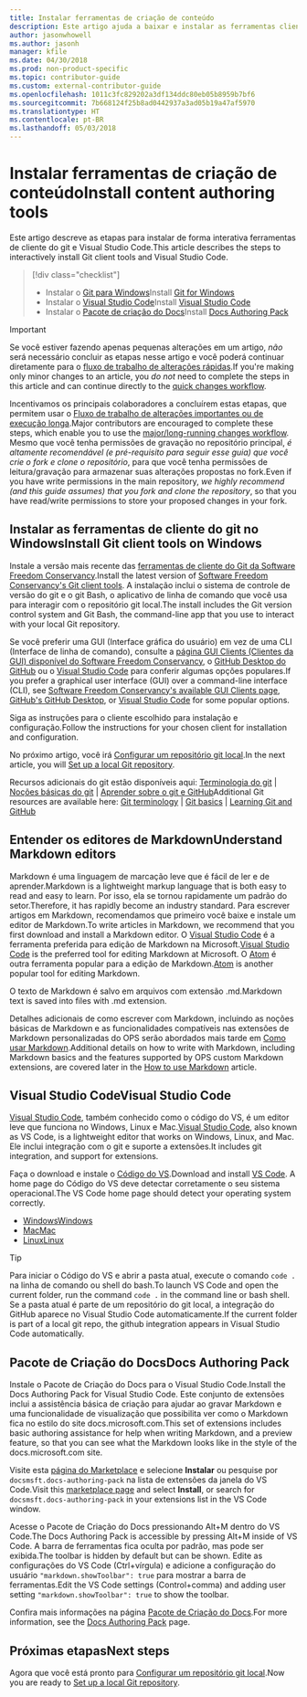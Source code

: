 ```yaml
---
title: Instalar ferramentas de criação de conteúdo
description: Este artigo ajuda a baixar e instalar as ferramentas cliente necessárias para o Git e para editar arquivos de markdown.
author: jasonwhowell
ms.author: jasonh
manager: kfile
ms.date: 04/30/2018
ms.prod: non-product-specific
ms.topic: contributor-guide
ms.custom: external-contributor-guide
ms.openlocfilehash: 1011c3fc829202a3df134ddc80eb05b8959b7bf6
ms.sourcegitcommit: 7b668124f25b8ad0442937a3ad05b19a47af5970
ms.translationtype: HT
ms.contentlocale: pt-BR
ms.lasthandoff: 05/03/2018
---
```

# <a name="install-content-authoring-tools"></a><span data-ttu-id="76be3-103">Instalar ferramentas de criação de conteúdo</span><span class="sxs-lookup"><span data-stu-id="76be3-103">Install content authoring tools</span></span>

<span data-ttu-id="76be3-104">Este artigo descreve as etapas para instalar de forma interativa ferramentas de cliente do git e Visual Studio Code.</span><span class="sxs-lookup"><span data-stu-id="76be3-104">This article describes the steps to interactively install Git client tools and Visual Studio Code.</span></span>
> [!div class="checklist"]
> * <span data-ttu-id="76be3-105">Instalar o [Git para Windows](https://git-scm.com/download/win)</span><span class="sxs-lookup"><span data-stu-id="76be3-105">Install [Git for Windows](https://git-scm.com/download/win)</span></span>
> * <span data-ttu-id="76be3-106">Instalar o [Visual Studio Code](https://code.visualstudio.com/)</span><span class="sxs-lookup"><span data-stu-id="76be3-106">Install [Visual Studio Code](https://code.visualstudio.com/)</span></span>
> * <span data-ttu-id="76be3-107">Instalar o [Pacote de criação do Docs](https://marketplace.visualstudio.com/items?itemName=docsmsft.docs-authoring-pack)</span><span class="sxs-lookup"><span data-stu-id="76be3-107">Install [Docs Authoring Pack](https://marketplace.visualstudio.com/items?itemName=docsmsft.docs-authoring-pack)</span></span>

>[!IMPORTANT]
> <span data-ttu-id="76be3-108">Se você estiver fazendo apenas pequenas alterações em um artigo, *não* será necessário concluir as etapas nesse artigo e você poderá continuar diretamente para o [fluxo de trabalho de alterações rápidas](index.md#quick-edits-to-existing-documents).</span><span class="sxs-lookup"><span data-stu-id="76be3-108">If you're making only minor changes to an article, you *do not* need to complete the steps in this article and can continue directly to the [quick changes workflow](index.md#quick-edits-to-existing-documents).</span></span>
>
> <span data-ttu-id="76be3-109">Incentivamos os principais colaboradores a concluírem estas etapas, que permitem usar o [Fluxo de trabalho de alterações importantes ou de execução longa](how-to-write-workflows-major.md).</span><span class="sxs-lookup"><span data-stu-id="76be3-109">Major contributors are encouraged to complete these steps, which enable you to use the [major/long-running changes workflow](how-to-write-workflows-major.md).</span></span> <span data-ttu-id="76be3-110">Mesmo que você tenha permissões de gravação no repositório principal, *é altamente recomendável (e pré-requisito para seguir esse guia) que você crie o fork e clone o repositório*, para que você tenha permissões de leitura/gravação para armazenar suas alterações propostas no fork.</span><span class="sxs-lookup"><span data-stu-id="76be3-110">Even if you have write permissions in the main repository, *we highly recommend (and this guide assumes) that you fork and clone the repository*, so that you have read/write permissions to store your proposed changes in your fork.</span></span>

## <a name="install-git-client-tools-on-windows"></a><span data-ttu-id="76be3-111">Instalar as ferramentas de cliente do git no Windows</span><span class="sxs-lookup"><span data-stu-id="76be3-111">Install Git client tools on Windows</span></span>

 <span data-ttu-id="76be3-112">Instale a versão mais recente das [ferramentas de cliente do Git da Software Freedom Conservancy](https://git-scm.com/download/).</span><span class="sxs-lookup"><span data-stu-id="76be3-112">Install the latest version of [Software Freedom Conservancy's Git client tools](https://git-scm.com/download/).</span></span> <span data-ttu-id="76be3-113">A instalação inclui o sistema de controle de versão do git e o git Bash, o aplicativo de linha de comando que você usa para interagir com o repositório git local.</span><span class="sxs-lookup"><span data-stu-id="76be3-113">The install includes the Git version control system and Git Bash, the command-line app that you use to interact with your local Git repository.</span></span>

<span data-ttu-id="76be3-114">Se você preferir uma GUI (Interface gráfica do usuário) em vez de uma CLI (Interface de linha de comando), consulte a [página GUI Clients (Clientes da GUI) disponível do Software Freedom Conservancy](https://git-scm.com/downloads/guis), o [GitHub Desktop do GitHub](https://desktop.github.com/) ou o [Visual Studio Code](https://www.visualstudio.com/products/code-vs.aspx) para conferir algumas opções populares.</span><span class="sxs-lookup"><span data-stu-id="76be3-114">If you prefer a graphical user interface (GUI) over a command-line interface (CLI), see [Software Freedom Conservancy's available GUI Clients page](https://git-scm.com/downloads/guis), [GitHub's GitHub Desktop](https://desktop.github.com/), or [Visual Studio Code](https://www.visualstudio.com/products/code-vs.aspx) for some popular options.</span></span>

<span data-ttu-id="76be3-115">Siga as instruções para o cliente escolhido para instalação e configuração.</span><span class="sxs-lookup"><span data-stu-id="76be3-115">Follow the instructions for your chosen client for installation and configuration.</span></span>

<span data-ttu-id="76be3-116">No próximo artigo, você irá [Configurar um repositório git local](get-started-setup-local.md).</span><span class="sxs-lookup"><span data-stu-id="76be3-116">In the next article, you will [Set up a local Git repository](get-started-setup-local.md).</span></span>

   <span data-ttu-id="76be3-117">Recursos adicionais do git estão disponíveis aqui: [Terminologia do git](https://help.github.com/articles/github-glossary) | [Noções básicas do git](https://git-scm.com/book/en/v2/Getting-Started-Git-Basics) | [Aprender sobre o git e GitHub](https://help.github.com/articles/good-resources-for-learning-git-and-github/)</span><span class="sxs-lookup"><span data-stu-id="76be3-117">Additional Git resources are available here: [Git terminology](https://help.github.com/articles/github-glossary) | [Git basics](https://git-scm.com/book/en/v2/Getting-Started-Git-Basics) | [Learning Git and GitHub](https://help.github.com/articles/good-resources-for-learning-git-and-github/)</span></span>

## <a name="understand-markdown-editors"></a><span data-ttu-id="76be3-118">Entender os editores de Markdown</span><span class="sxs-lookup"><span data-stu-id="76be3-118">Understand Markdown editors</span></span>

<span data-ttu-id="76be3-119">Markdown é uma linguagem de marcação leve que é fácil de ler e de aprender.</span><span class="sxs-lookup"><span data-stu-id="76be3-119">Markdown is a lightweight markup language that is both easy to read and easy to learn.</span></span> <span data-ttu-id="76be3-120">Por isso, ela se tornou rapidamente um padrão do setor.</span><span class="sxs-lookup"><span data-stu-id="76be3-120">Therefore, it has rapidly become an industry standard.</span></span> <span data-ttu-id="76be3-121">Para escrever artigos em Markdown, recomendamos que primeiro você baixe e instale um editor de Markdown.</span><span class="sxs-lookup"><span data-stu-id="76be3-121">To write articles in Markdown, we recommend that you first download and install a Markdown editor.</span></span>  <span data-ttu-id="76be3-122">O [Visual Studio Code](https://code.visualstudio.com/) é a ferramenta preferida para edição de Markdown na Microsoft.</span><span class="sxs-lookup"><span data-stu-id="76be3-122">[Visual Studio Code](https://code.visualstudio.com/) is the preferred tool for editing Markdown at Microsoft.</span></span> <span data-ttu-id="76be3-123">O [Atom](https://atom.io) é outra ferramenta popular para a edição de Markdown.</span><span class="sxs-lookup"><span data-stu-id="76be3-123">[Atom](https://atom.io) is another popular tool for editing Markdown.</span></span>

<span data-ttu-id="76be3-124">O texto de Markdown é salvo em arquivos com extensão .md.</span><span class="sxs-lookup"><span data-stu-id="76be3-124">Markdown text is saved into files with .md extension.</span></span>

<span data-ttu-id="76be3-125">Detalhes adicionais de como escrever com Markdown, incluindo as noções básicas de Markdown e as funcionalidades compatíveis nas extensões de Markdown personalizadas do OPS serão abordados mais tarde em [Como usar Markdown](how-to-write-use-markdown.md).</span><span class="sxs-lookup"><span data-stu-id="76be3-125">Additional details on how to write with Markdown, including Markdown basics and the features supported by OPS custom Markdown extensions, are covered later in the [How to use Markdown](how-to-write-use-markdown.md) article.</span></span>

## <a name="visual-studio-code"></a><span data-ttu-id="76be3-126">Visual Studio Code</span><span class="sxs-lookup"><span data-stu-id="76be3-126">Visual Studio Code</span></span>

<span data-ttu-id="76be3-127">[Visual Studio Code](https://code.visualstudio.com/), também conhecido como o código do VS, é um editor leve que funciona no Windows, Linux e Mac.</span><span class="sxs-lookup"><span data-stu-id="76be3-127">[Visual Studio Code](https://code.visualstudio.com/), also known as VS Code, is a lightweight editor that works on Windows, Linux, and Mac.</span></span> <span data-ttu-id="76be3-128">Ele inclui integração com o git e suporte a extensões.</span><span class="sxs-lookup"><span data-stu-id="76be3-128">It includes git integration, and support for extensions.</span></span>

<span data-ttu-id="76be3-129">Faça o download e instale o [Código do VS](https://code.visualstudio.com/).</span><span class="sxs-lookup"><span data-stu-id="76be3-129">Download and install [VS Code](https://code.visualstudio.com/).</span></span> <span data-ttu-id="76be3-130">A home page do Código do VS deve detectar corretamente o seu sistema operacional.</span><span class="sxs-lookup"><span data-stu-id="76be3-130">The VS Code home page should detect your operating system correctly.</span></span>

- [<span data-ttu-id="76be3-131">Windows</span><span class="sxs-lookup"><span data-stu-id="76be3-131">Windows</span></span>](https://code.visualstudio.com/docs/setup/windows)
- [<span data-ttu-id="76be3-132">Mac</span><span class="sxs-lookup"><span data-stu-id="76be3-132">Mac</span></span>](https://code.visualstudio.com/docs/setup/mac)
- [<span data-ttu-id="76be3-133">Linux</span><span class="sxs-lookup"><span data-stu-id="76be3-133">Linux</span></span>](https://code.visualstudio.com/docs/setup/linux)

> [!TIP]
> <span data-ttu-id="76be3-134">Para iniciar o Código do VS e abrir a pasta atual, execute o comando `code .` na linha de comando ou shell do bash.</span><span class="sxs-lookup"><span data-stu-id="76be3-134">To launch VS Code and open the current folder, run the command `code .` in the command line or bash shell.</span></span> <span data-ttu-id="76be3-135">Se a pasta atual é parte de um repositório do git local, a integração do GitHub aparece no Visual Studio Code automaticamente.</span><span class="sxs-lookup"><span data-stu-id="76be3-135">If the current folder is part of a local git repo, the github integration appears in Visual Studio Code automatically.</span></span>

## <a name="docs-authoring-pack"></a><span data-ttu-id="76be3-136">Pacote de Criação do Docs</span><span class="sxs-lookup"><span data-stu-id="76be3-136">Docs Authoring Pack</span></span>
<span data-ttu-id="76be3-137">Instale o Pacote de Criação do Docs para o Visual Studio Code.</span><span class="sxs-lookup"><span data-stu-id="76be3-137">Install the Docs Authoring Pack for Visual Studio Code.</span></span> <span data-ttu-id="76be3-138">Este conjunto de extensões inclui a assistência básica de criação para ajudar ao gravar Markdown e uma funcionalidade de visualização que possibilita ver como o Markdown fica no estilo do site docs.microsoft.com.</span><span class="sxs-lookup"><span data-stu-id="76be3-138">This set of extensions includes basic authoring assistance for help when writing Markdown, and a preview feature, so that you can see what the Markdown looks like in the style of the docs.microsoft.com site.</span></span>

   <span data-ttu-id="76be3-139">Visite esta [página do Marketplace](https://marketplace.visualstudio.com/items?itemName=docsmsft.docs-authoring-pack) e selecione **Instalar** ou pesquise por `docsmsft.docs-authoring-pack` na lista de extensões da janela do VS Code.</span><span class="sxs-lookup"><span data-stu-id="76be3-139">Visit this [marketplace page](https://marketplace.visualstudio.com/items?itemName=docsmsft.docs-authoring-pack) and select **Install**, or search for `docsmsft.docs-authoring-pack` in your extensions list in the VS Code window.</span></span> 

   <span data-ttu-id="76be3-140">Acesse o Pacote de Criação do Docs pressionando Alt+M dentro do VS Code.</span><span class="sxs-lookup"><span data-stu-id="76be3-140">The Docs Authoring Pack is accessible by pressing Alt+M inside of VS Code.</span></span> <span data-ttu-id="76be3-141">A barra de ferramentas fica oculta por padrão, mas pode ser exibida.</span><span class="sxs-lookup"><span data-stu-id="76be3-141">The toolbar is hidden by default but can be shown.</span></span> <span data-ttu-id="76be3-142">Edite as configurações do VS Code (Ctrl+vírgula) e adicione a configuração do usuário `"markdown.showToolbar": true` para mostrar a barra de ferramentas.</span><span class="sxs-lookup"><span data-stu-id="76be3-142">Edit the VS Code settings (Control+comma) and adding user setting `"markdown.showToolbar": true` to show the toolbar.</span></span>

   <span data-ttu-id="76be3-143">Confira mais informações na página [Pacote de Criação do Docs](how-to-write-docs-auth-pack.md).</span><span class="sxs-lookup"><span data-stu-id="76be3-143">For more information, see the [Docs Authoring Pack](how-to-write-docs-auth-pack.md) page.</span></span>


## <a name="next-steps"></a><span data-ttu-id="76be3-144">Próximas etapas</span><span class="sxs-lookup"><span data-stu-id="76be3-144">Next steps</span></span>

<span data-ttu-id="76be3-145">Agora que você está pronto para [Configurar um repositório git local](get-started-setup-local.md).</span><span class="sxs-lookup"><span data-stu-id="76be3-145">Now you are ready to [Set up a local Git repository](get-started-setup-local.md).</span></span>
